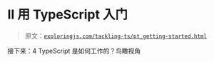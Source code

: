 # II 用 TypeScript 入门

> 原文：[`exploringjs.com/tackling-ts/pt_getting-started.html`](https://exploringjs.com/tackling-ts/pt_getting-started.html)

接下来：4 TypeScript 是如何工作的？鸟瞰视角
